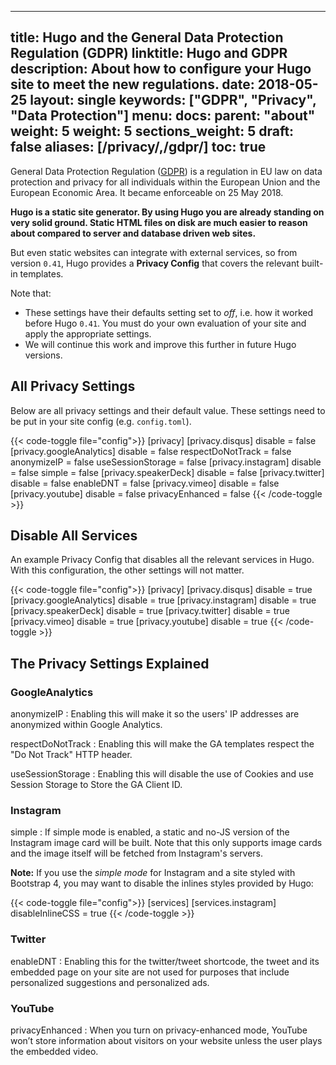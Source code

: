 

---
title: Hugo and the  General Data Protection Regulation (GDPR)
linktitle: Hugo and GDPR
description: About how to configure your Hugo site to meet the new regulations.
date: 2018-05-25
layout: single
keywords: ["GDPR", "Privacy", "Data Protection"]
menu:
  docs:
    parent: "about"
    weight: 5
weight: 5
sections_weight: 5
draft: false
aliases: [/privacy/,/gdpr/]
toc: true
---


 General Data Protection Regulation ([GDPR](https://en.wikipedia.org/wiki/General_Data_Protection_Regulation)) is a regulation in EU law on data protection and privacy for all individuals within the European Union and the European Economic Area. It became enforceable on 25 May 2018.

 **Hugo is a static site generator. By using Hugo you are already standing on very solid ground. Static HTML files on disk are much easier to reason about compared to server and database driven web sites.**

 But even static websites can integrate with external services, so from version `0.41`, Hugo provides a **Privacy Config** that covers the relevant built-in templates.

 Note that:

 * These settings have their defaults setting set to _off_, i.e. how it worked before Hugo `0.41`. You must do your own evaluation of your site and apply the appropriate settings.
 * We will continue this work and improve this further in future Hugo versions.

## All Privacy Settings

Below are all privacy settings and their default value. These settings need to be put in your site config (e.g. `config.toml`).

 {{< code-toggle file="config">}}
[privacy]
[privacy.disqus]
disable = false
[privacy.googleAnalytics]
disable = false
respectDoNotTrack = false
anonymizeIP = false
useSessionStorage = false
[privacy.instagram]
disable = false
simple = false
[privacy.speakerDeck]
disable = false
[privacy.twitter]
disable = false
enableDNT = false
[privacy.vimeo]
disable = false
[privacy.youtube]
disable = false
privacyEnhanced = false
{{< /code-toggle >}}


## Disable All Services

An example Privacy Config that disables all the relevant services in Hugo. With this configuration, the other settings will not matter.

 {{< code-toggle file="config">}}
[privacy]
[privacy.disqus]
disable = true
[privacy.googleAnalytics]
disable = true
[privacy.instagram]
disable = true
[privacy.speakerDeck]
disable = true
[privacy.twitter]
disable = true
[privacy.vimeo]
disable = true
[privacy.youtube]
disable = true
{{< /code-toggle >}}

## The Privacy Settings Explained

### GoogleAnalytics

anonymizeIP
: Enabling this will make it so the users' IP addresses are anonymized within Google Analytics.

respectDoNotTrack
: Enabling this will make the GA templates respect the "Do Not Track" HTTP header.

useSessionStorage
: Enabling this will disable the use of Cookies and use Session Storage to Store the GA Client ID.

### Instagram

simple
: If simple mode is enabled, a static and no-JS version of the Instagram image card will be built. Note that this only supports image cards and the image itself will be fetched from Instagram's servers.

**Note:** If you use the _simple mode_ for Instagram and a site styled with Bootstrap 4, you may want to disable the inlines styles provided by Hugo:

 {{< code-toggle file="config">}}
[services]
[services.instagram]
disableInlineCSS = true
{{< /code-toggle >}}

### Twitter

enableDNT
: Enabling this for the twitter/tweet shortcode, the tweet and its embedded page on your site are not used for purposes that include personalized suggestions and personalized ads.

### YouTube

privacyEnhanced
: When you turn on privacy-enhanced mode, YouTube won’t store information about visitors on your website unless the user plays the embedded video.

